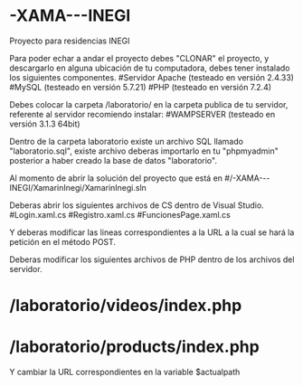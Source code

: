 # -XAMA---INEGI
Proyecto para residencias INEGI

Para poder echar a andar el proyecto debes "CLONAR" el proyecto, y descargarlo en alguna
ubicación de tu computadora, debes tener instalado los siguientes componentes.
  #Servidor Apache (testeado en versión 2.4.33)
  #MySQL (testeado en versión 5.7.21)
  #PHP (testeado en versión 7.2.4)

Debes colocar la carpeta /laboratorio/ en la carpeta publica de tu servidor, referente al
servidor recomiendo instalar:
  #WAMPSERVER (testeado en versión 3.1.3 64bit)

Dentro de la carpeta laboratorio existe un archivo SQL llamado "laboratorio.sql", existe
archivo deberas importarlo en tu "phpmyadmin" posterior a haber creado la base de datos
"laboratorio".

Al momento de abrir la solución del proyecto que está en
  #/-XAMA---INEGI/XamarinInegi/XamarinInegi.sln

Deberas abrir los siguientes archivos de CS dentro de Visual Studio.
  #Login.xaml.cs
  #Registro.xaml.cs
  #FuncionesPage.xaml.cs

Y deberas modificar las lineas correspondientes a la URL a la cual se hará la petición en el
método POST.

Deberas modificar los siguientes archivos de PHP dentro de los archivos del servidor.
  # /laboratorio/videos/index.php
  # /laboratorio/products/index.php

Y cambiar la URL correspondientes en la variable $actualpath
